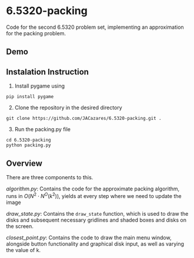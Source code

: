 # 6.5320-packing
Code for the second 6.5320 problem set, implementing an approximation for the packing problem.

## Demo



## Instalation Instruction

1. Install pygame using
```
pip install pygame
```
2. Clone the repository in the desired directory
```
git clone https://github.com/JACazares/6.5320-packing.git .
```
3. Run the packing.py file
```
cd 6.5320-packing
python packing.py
```

## Overview
There are three components to this.

_algorithm.py_: Contains the code for the approximate packing algorithm, runs in $O(N^2 \cdot N^O(k^2))$, yields at every step where we need to update the image

_draw_state.py_: Contains the ```draw_state``` function, which is used to draw the disks and subsequent necessary gridlines and shaded boxes and disks on the screen.

_closest_point.py_: Contains the code to draw the main menu window, alongside button functionality and graphical disk input, as well as varying the value of k.
